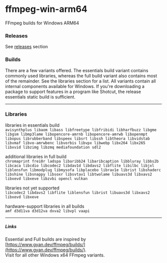 # ffmpeg-win-arm64
FFmpeg builds for Windows ARM64

### Releases
See [releases](https://github.com/tordona/ffmpeg-win-arm64/releases) section

### Builds
There are a few variants offered. The essentials build variant contains commonly used libraries, whereas the full build variant also contains most of the remainder. See the libraries section for a list. All variants contain all internal components available for Windows. If you're downloading a package to support features in a program like Shotcut, the release essentials static build is sufficient.

---

### Libraries

libraries in essentials build  
```avisynthplus libaom libass libfreetype libfribidi libharfbuzz libgme libgsm libmp3lame libopencore-amrnb libopencore-amrwb libopenmpt libopus librubberband libspeex libsrt libssh libtheora libvidstab libvmaf libvo-amrwbenc libvorbis libvpx libwebp libx264 libx265 libxvid libzimg libzmq mediafoundation sdl2```

additional libraries in full build  
```chromaprint frei0r ladspa libaribb24 libaribcaption libbluray libbs2b libcaca libcdio libcodec2 libdav1d libdavs2 libflite libilbc libjxl liblensfun libmodplug libmysofa libplacebo librav1e librist libshaderc libshine libsnappy libsoxr libsvtav1 libtwolame libuavs3d libxavs2 libxevd libxeve libzvbi opencl vulkan```

libraries not yet supported  
```libcodec2 libdavs2 libflite liblensfun librist libuavs3d libxavs2 libxevd libxeve```

hardware-support libraries in all builds  
```amf d3d11va d3d12va dxva2 libvpl vaapi```

---

##### Links
Essential and Full builds are inspired by [https://www.gyan.dev/ffmpeg/builds/](https://www.gyan.dev/ffmpeg/builds/).  
Visit for all other Windows x64 FFmpeg variants.
